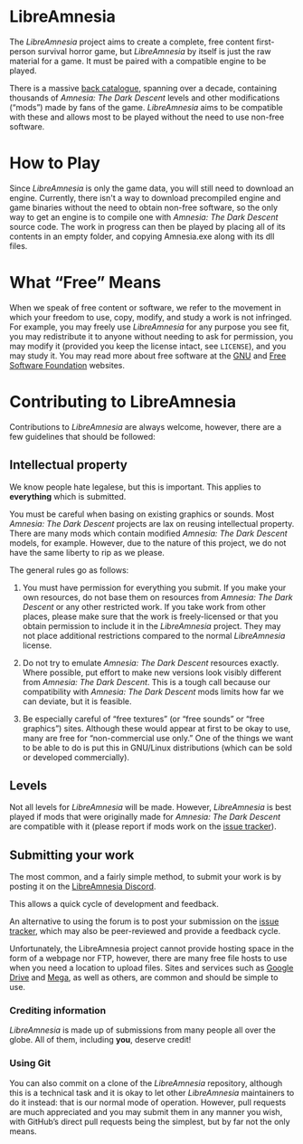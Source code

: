 # LibreAmnesia

The *LibreAmnesia* project aims to create a complete, free content first-person survival horror game, but *LibreAmnesia* by itself is just the raw material for a game. It must be paired with a compatible engine to be played.

There is a massive [back catalogue](https://www.moddb.com/games/amnesia-the-dark-descent), spanning over a decade, containing thousands of *Amnesia: The Dark Descent* levels and other modifications (“mods”) made by fans of the game. *LibreAmnesia* aims to be compatible with these and allows most to be played without the need to use non-free software.

# How to Play

Since *LibreAmnesia* is only the game data, you will still need to download an engine. Currently, there isn't a way to download precompiled engine and game binaries without the need to obtain non-free software, so the only way to get an engine is to compile one with *Amnesia: The Dark Descent* source code. The work in progress can then be played by placing all of its contents in an empty folder, and copying Amnesia.exe along with its dll files.

# What “Free” Means

When we speak of free content or software, we refer to the movement in which your freedom to use, copy, modify, and study a work is not infringed. For example, you may freely use *LibreAmnesia* for any purpose you see fit, you may redistribute it to anyone without needing to ask for permission, you may modify it (provided you keep the license intact, see `LICENSE`), and you may study it. You may read more about free software at the [GNU](http://www.gnu.org/) and [Free Software Foundation](http://www.fsf.org) websites.

# Contributing to LibreAmnesia

Contributions to *LibreAmnesia* are always welcome, however, there are a few guidelines that should be followed:

## Intellectual property

We know people hate legalese, but this is important. This applies to **everything** which is submitted.

You must be careful when basing on existing graphics or sounds. Most *Amnesia: The Dark Descent* projects are lax on reusing intellectual property. There are many mods which contain modified *Amnesia: The Dark Descent* models, for example. However, due to the nature of this project, we do not have the same liberty to rip as we please.

The general rules go as follows:

  1. You must have permission for everything you submit. If you make your own resources, do not base them on resources from *Amnesia: The Dark Descent* or any other restricted work. If you take work from other places, please make sure that the work is freely-licensed or that you obtain permission to include it in the *LibreAmnesia* project. They may not place additional restrictions compared to the normal *LibreAmnesia* license.

  2. Do not try to emulate *Amnesia: The Dark Descent* resources exactly. Where possible, put effort to make new versions look visibly different from *Amnesia: The Dark Descent*. This is a tough call because our compatibility with *Amnesia: The Dark Descent* mods limits how far we can deviate, but it is feasible.
  
  3. Be especially careful of “free textures” (or “free sounds” or “free graphics”) sites. Although these would appear at first to be okay to use, many are free for “non-commercial use only.” One of the things we want to be able to do is put this in GNU/Linux distributions (which can be sold or developed commercially).

## Levels

Not all levels for *LibreAmnesia* will be made. However, *LibreAmnesia* is best played if mods that were originally made for *Amnesia: The Dark Descent* are compatible with it (please report if mods work on the [issue tracker](https://github.com/Phantasm42/LibreAmnesia/issues)).

## Submitting your work

The most common, and a fairly simple method, to submit your work is by posting it on the [LibreAmnesia Discord](https://discord.gg/7t2qr7R3mp).

This allows a quick cycle of development and feedback.

An alternative to using the forum is to post your submission on the [issue tracker](https://github.com/Phantasm42/LibreAmnesia/issues), which may also be peer-reviewed and provide a feedback cycle.

Unfortunately, the LibreAmnesia project cannot provide hosting space in the form of a webpage nor FTP, however, there are many free file hosts to use when you need a location to upload files. Sites and services such as [Google Drive](https://drive.google.com/) and [Mega](https://mega.co.nz/), as well as others, are common and should be simple to use.

### Crediting information

*LibreAmnesia* is made up of submissions from many people all over the globe. All of them, including **you**, deserve credit!

### Using Git

You can also commit on a clone of the *LibreAmnesia* repository, although this is a technical task and it is okay to let other *LibreAmnesia* maintainers to do it instead: that is our normal mode of operation. However, pull requests are much appreciated and you may submit them in any manner you wish, with GitHub’s direct pull requests being the simplest, but by far not the only means.
